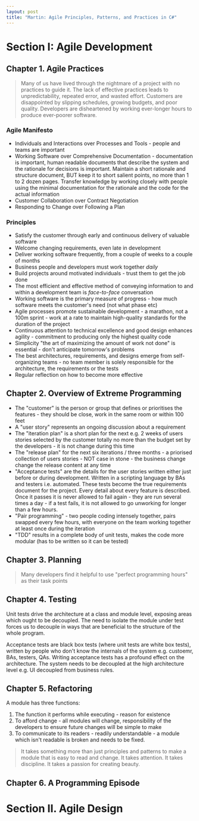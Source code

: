 ```yaml
---
layout: post
title: "Martin: Agile Principles, Patterns, and Practices in C#"
---
```

# Section I: Agile Development

## Chapter 1. Agile Practices

>Many of us have lived through the nightmare of a project with no practices to guide it. The lack of effective practices leads to unpredictability, repeated error, and wasted effort. Customers are disappointed by slipping schedules, growing budgets, and poor quality. Developers are disheartened by working ever-longer hours to produce ever-poorer software.

### Agile Manifesto

* Individuals and Interactions over Processes and Tools - people and teams are important
* Working Software over Comprehensive Documentation - documentation is important, human readable documents that describe the system and the rationale for decisions is important. Maintain a short rationale and structure document, BUT keep it to short salient points, no more than 1 to 2 dozen pages. Transfer knowledge by working closely with people using the minimal documentation for the rationale and the code for the actual information
* Customer Collaboration over Contract Negotiation
* Responding to Change over Following a Plan

### Principles
* Satisfy the customer through early and continuous delivery of valuable software
* Welcome changing requirements, even late in development
* Deliver working software frequently, from a couple of weeks to a couple of months
* Business people and developers must work together *daily*
* Build projects around motivated individuals - trust them to get the job done
* The most efficient and effective method of conveying information to and within a development team is *face-to-face* conversation
* Working software is the primary measure of progress - how much software meets the customer's need (not what phase etc)
* Agile processes promote sustainable development - a marathon, not a 100m sprint - work at a rate to maintain high-quality standards for the duration of the project
* Continuous attention to technical excellence and good design enhances agility - commitment to producing only the highest quality code
* Simplicity "the art of maximizing the amount of work not done" is essential - don't anticipate tomorrow's problems
* The best architectures, requirements, and designs emerge from self-organizing teams - no team member is solely responsible for the architecture, the requirements or the tests
* Regular reflection on how to become more effective

## Chapter 2. Overview of Extreme Programming

* The "customer" is the person or group that defines or prioritises the features - they should be close, work in the same room or within 100 feet
* A "user story" represents an ongoing discussion about a requirement
* The "iteration plan" is a short plan for the next e.g. 2 weeks of users stories selected by the customer totally no more than the budget set by the developers - it is not change during this time
* The "release plan" for the next six iterations / three months - a priorised collection of users stories - NOT case in stone - the business change change the release content at any time
* "Acceptance tests" are the details for the user stories written either just before or during development. Written in a scripting language by BAs and testers i.e. automated. These tests become the true requirements document for the project. Every detail about every feature is described. Once it passes it is never allowed to fail again - they are run several times a day - if a test fails, it is not allowed to go unworking for longer than a few hours.
* "Pair programming" - two people coding intensely together, pairs swapped every few hours, with everyone on the team working together at least once during the iteration
* "TDD" results in a complete body of unit tests, makes the code more modular (has to be written so it can be tested)

## Chapter 3. Planning

>Many developers find it helpful to use "perfect programming hours" as their task points

## Chapter 4. Testing

Unit tests drive the architecture at a class and module level, exposing areas which ought to be decoupled. The need to isolate the module under test forces us to decouple in ways that are beneficial to the structure of the whole program.

Acceptance tests are black box tests (where unit tests are white box tests), written by people who don't know the internals of the system e.g. custoemr, BAs, testers, QAs. Writing acceptance tests has a profound effect on the architecture. The system needs to be decoupled at the high architecture level e.g. UI decoupled from business rules.

## Chapter 5. Refactoring

A module has three functions:

1. The function it performs while executing - reason for existence
2. To afford change - all modules will change, responsibility of the developers to ensure future changes will be simple to make
3. To communicate to its readers - readily understandable - a module which isn't readable is broken and needs to be fixed.

>It takes something more than just principles and patterns to make a module that is easy to read and change. It takes attention. It takes discipline. It takes a passion for creating beauty.

## Chapter 6. A Programming Episode

# Section II. Agile Design


